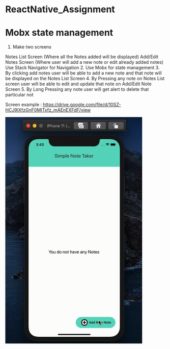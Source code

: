 # ReactNative_Assignment
# Mobx state management

1. Make two screens 

Notes List Screen (Where all the Notes added will be displayed)
Add/Edit Notes Screen (Where user will add a new note or edit already added notes)
Use Stack Navigator for Navigation
2. Use Mobx for state management
3. By clicking add notes user will be able to add a new note and that note will be displayed on the Notes List Screen
4. By Pressing any note on Notes List screen user will be able to edit and update that note on Add/Edit Note Screen
5. By Long Pressing any note user will get alert to delete that particular not

Screen example : 
https://drive.google.com/file/d/10SZ-HCJ9lXfzGnF0MITxfz_mAEnEXFdF/view

![](https://github.com/shivanshirusia19/ReactNative_Assignment/blob/Mobx-State-Management/src/assets/Screen%20Recording%202021-04-06%20at%203.43.48%20AM.gif)
